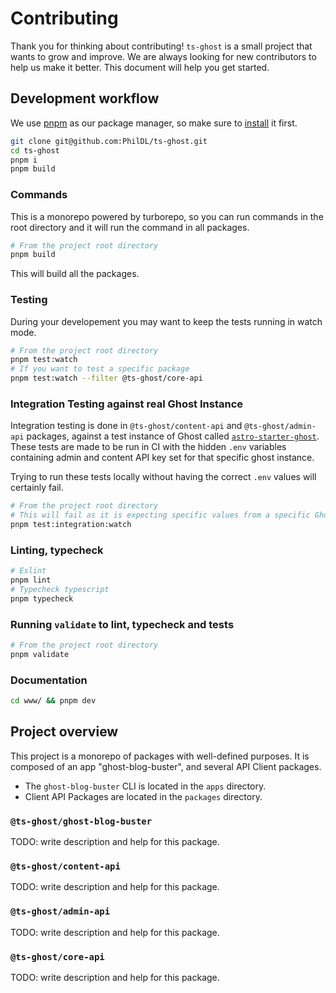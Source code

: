 # Contributing

Thank you for thinking about contributing! `ts-ghost` is a small project that wants to grow and improve. We are always looking for new contributors to help us make it better. This document will help you get started.
## Development workflow

We use [pnpm](https://pnpm.io) as our package manager, so make sure to [install](https://pnpm.io/installation) it first.

```bash
git clone git@github.com:PhilDL/ts-ghost.git
cd ts-ghost
pnpm i
pnpm build
```

### Commands

This is a monorepo powered by turborepo, so you can run commands in the root directory and it will run the command in all packages.

```bash
# From the project root directory
pnpm build
```

This will build all the packages.

### Testing

During your developement you may want to keep the tests running in watch mode.

```bash
# From the project root directory
pnpm test:watch
# If you want to test a specific package
pnpm test:watch --filter @ts-ghost/core-api
```

### Integration Testing against real Ghost Instance

Integration testing is done in `@ts-ghost/content-api` and `@ts-ghost/admin-api` packages, against a test instance of Ghost called [`astro-starter-ghost`](https://astro-starter.digitalpress.blog). These tests are 
made to be run in CI with the hidden `.env` variables containing admin and content API key set for that specific ghost instance.

Trying to run these tests locally without having the correct `.env` values will certainly fail.

```bash
# From the project root directory
# This will fail as it is expecting specific values from a specific Ghost Instance
pnpm test:integration:watch
```

### Linting, typecheck

```bash
# Eslint
pnpm lint
# Typecheck typescript
pnpm typecheck
```

### Running `validate` to lint, typecheck and tests

```bash
# From the project root directory
pnpm validate
```

### Documentation

```bash
cd www/ && pnpm dev
```

## Project overview

This project is a monorepo of packages with well-defined purposes. It is composed of an app "ghost-blog-buster", and several API Client packages.

- The `ghost-blog-buster` CLI is located in the `apps` directory.
- Client API Packages are located in the `packages` directory.

### `@ts-ghost/ghost-blog-buster`

TODO: write description and help for this package.

### `@ts-ghost/content-api`

TODO: write description and help for this package.


### `@ts-ghost/admin-api`

TODO: write description and help for this package.

### `@ts-ghost/core-api`

TODO: write description and help for this package.
